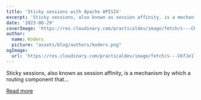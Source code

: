 ```yaml
---
title: 'Sticky sessions with Apache APISIX'
excerpt: 'Sticky sessions, also known as session affinity, is a mechanism by which a routing component that...'
date: '2023-06-29'
coverImage: 'https://res.cloudinary.com/practicaldev/image/fetch/s---CKfJe1l--/c_imagga_scale,f_auto,fl_progressive,h_420,q_auto,w_1000/https://dev-to-uploads.s3.amazonaws.com/uploads/articles/qpz2ygkc56xb9ynrqzsx.jpg'
author:
  name: Koders
  picture: "assets/blog/authors/koders.png"
ogImage:
  url: 'https://res.cloudinary.com/practicaldev/image/fetch/s---CKfJe1l--/c_imagga_scale,f_auto,fl_progressive,h_420,q_auto,w_1000/https://dev-to-uploads.s3.amazonaws.com/uploads/articles/qpz2ygkc56xb9ynrqzsx.jpg'
---
```


Sticky sessions, also known as session affinity, is a mechanism by which a routing component that...

[Read more](https://dev.to/apisix/sticky-sessions-with-apache-apisix-3l03)
